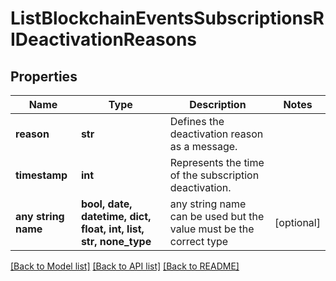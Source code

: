# ListBlockchainEventsSubscriptionsRIDeactivationReasons


## Properties
Name | Type | Description | Notes
------------ | ------------- | ------------- | -------------
**reason** | **str** | Defines the deactivation reason as a message. | 
**timestamp** | **int** | Represents the time of the subscription deactivation. | 
**any string name** | **bool, date, datetime, dict, float, int, list, str, none_type** | any string name can be used but the value must be the correct type | [optional]

[[Back to Model list]](../README.md#documentation-for-models) [[Back to API list]](../README.md#documentation-for-api-endpoints) [[Back to README]](../README.md)


